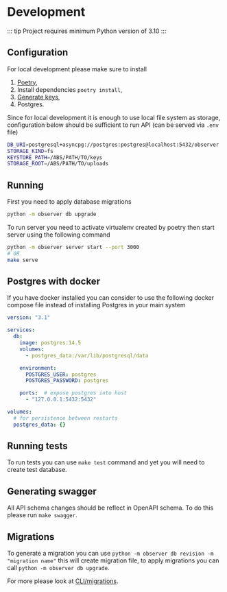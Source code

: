 # Development

::: tip
Project requires minimum Python version of 3.10
:::

## Configuration

For local development please make sure to install

1. [Poetry](https://python-poetry.org/),
2. Install dependencies `poetry install`,
3. [Generate keys](../encryption/keys),
4. Postgres.

Since for local development it is enough to use local file system as storage,
configuration below should be sufficient to run API (can be served via `.env` file)

```sh
DB_URI=postgresql+asyncpg://postgres:postgres@localhost:5432/observer
STORAGE_KIND=fs
KEYSTORE_PATH=/ABS/PATH/TO/keys
STORAGE_ROOT=/ABS/PATH/TO/uploads
```

## Running

First you need to apply database migrations

```sh
python -m observer db upgrade
```

To run server you need to activate virtualenv created by poetry then start server
using the following command

```sh
python -m observer server start --port 3000
# OR
make serve
```

## Postgres with docker
If you have docker installed you can consider to use the following
docker compose file instead of installing Postgres in your main system

```yml
version: "3.1"

services:
  db:
    image: postgres:14.5
    volumes:
      - postgres_data:/var/lib/postgresql/data

    environment:
      POSTGRES_USER: postgres
      POSTGRES_PASSWORD: postgres

    ports:  # expose postgres into host
      - "127.0.0.1:5432:5432"

volumes:
  # for persistence between restarts
  postgres_data: {}
```

## Running tests

To run tests you can use `make test` command and yet you will need to create test database.

## Generating swagger

All API schema changes should be reflect in OpenAPI schema.
To do this please run `make swagger`.


## Migrations

To generate a migration you can use `python -m observer db revision -m "migration name"` this will create migration file,
to apply migrations you can call `python -m observer db upgrade`.

For more please look at [CLI/migrations](../cli/migrations.md).

